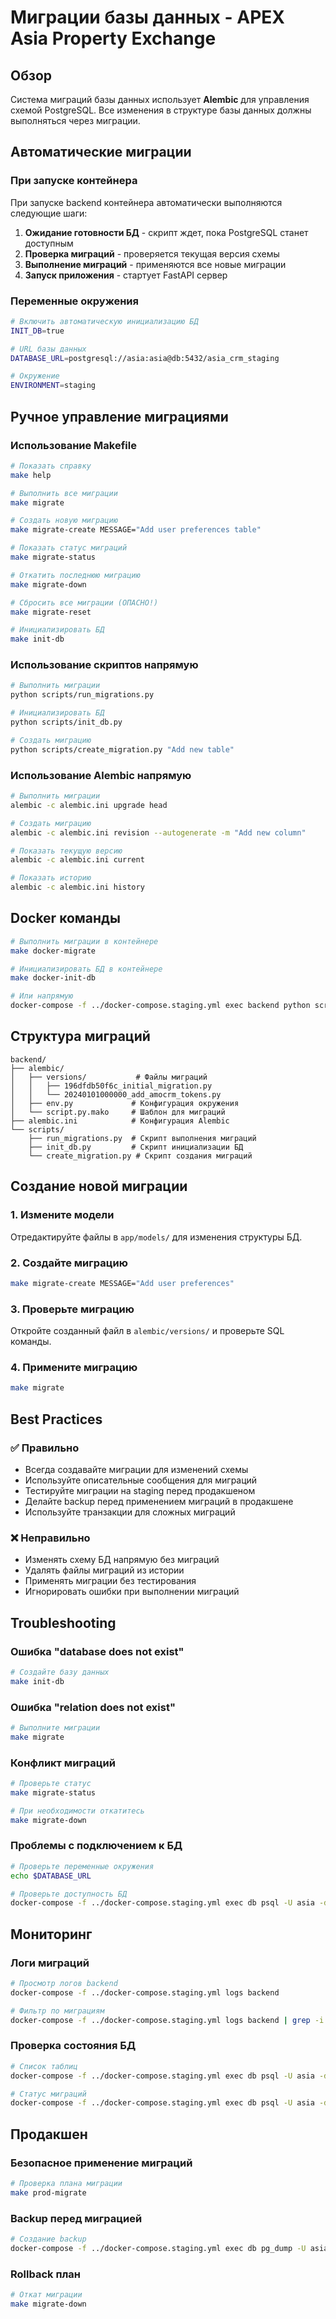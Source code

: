 # Миграции базы данных - APEX Asia Property Exchange

## Обзор

Система миграций базы данных использует **Alembic** для управления схемой PostgreSQL. Все изменения в структуре базы данных должны выполняться через миграции.

## Автоматические миграции

### При запуске контейнера

При запуске backend контейнера автоматически выполняются следующие шаги:

1. **Ожидание готовности БД** - скрипт ждет, пока PostgreSQL станет доступным
2. **Проверка миграций** - проверяется текущая версия схемы
3. **Выполнение миграций** - применяются все новые миграции
4. **Запуск приложения** - стартует FastAPI сервер

### Переменные окружения

```bash
# Включить автоматическую инициализацию БД
INIT_DB=true

# URL базы данных
DATABASE_URL=postgresql://asia:asia@db:5432/asia_crm_staging

# Окружение
ENVIRONMENT=staging
```

## Ручное управление миграциями

### Использование Makefile

```bash
# Показать справку
make help

# Выполнить все миграции
make migrate

# Создать новую миграцию
make migrate-create MESSAGE="Add user preferences table"

# Показать статус миграций
make migrate-status

# Откатить последнюю миграцию
make migrate-down

# Сбросить все миграции (ОПАСНО!)
make migrate-reset

# Инициализировать БД
make init-db
```

### Использование скриптов напрямую

```bash
# Выполнить миграции
python scripts/run_migrations.py

# Инициализировать БД
python scripts/init_db.py

# Создать миграцию
python scripts/create_migration.py "Add new table"
```

### Использование Alembic напрямую

```bash
# Выполнить миграции
alembic -c alembic.ini upgrade head

# Создать миграцию
alembic -c alembic.ini revision --autogenerate -m "Add new column"

# Показать текущую версию
alembic -c alembic.ini current

# Показать историю
alembic -c alembic.ini history
```

## Docker команды

```bash
# Выполнить миграции в контейнере
make docker-migrate

# Инициализировать БД в контейнере
make docker-init-db

# Или напрямую
docker-compose -f ../docker-compose.staging.yml exec backend python scripts/run_migrations.py
```

## Структура миграций

```
backend/
├── alembic/
│   ├── versions/           # Файлы миграций
│   │   ├── 196dfdb50f6c_initial_migration.py
│   │   └── 20240101000000_add_amocrm_tokens.py
│   ├── env.py             # Конфигурация окружения
│   └── script.py.mako     # Шаблон для миграций
├── alembic.ini            # Конфигурация Alembic
└── scripts/
    ├── run_migrations.py  # Скрипт выполнения миграций
    ├── init_db.py         # Скрипт инициализации БД
    └── create_migration.py # Скрипт создания миграций
```

## Создание новой миграции

### 1. Измените модели

Отредактируйте файлы в `app/models/` для изменения структуры БД.

### 2. Создайте миграцию

```bash
make migrate-create MESSAGE="Add user preferences"
```

### 3. Проверьте миграцию

Откройте созданный файл в `alembic/versions/` и проверьте SQL команды.

### 4. Примените миграцию

```bash
make migrate
```

## Best Practices

### ✅ Правильно

- Всегда создавайте миграции для изменений схемы
- Используйте описательные сообщения для миграций
- Тестируйте миграции на staging перед продакшеном
- Делайте backup перед применением миграций в продакшене
- Используйте транзакции для сложных миграций

### ❌ Неправильно

- Изменять схему БД напрямую без миграций
- Удалять файлы миграций из истории
- Применять миграции без тестирования
- Игнорировать ошибки при выполнении миграций

## Troubleshooting

### Ошибка "database does not exist"

```bash
# Создайте базу данных
make init-db
```

### Ошибка "relation does not exist"

```bash
# Выполните миграции
make migrate
```

### Конфликт миграций

```bash
# Проверьте статус
make migrate-status

# При необходимости откатитесь
make migrate-down
```

### Проблемы с подключением к БД

```bash
# Проверьте переменные окружения
echo $DATABASE_URL

# Проверьте доступность БД
docker-compose -f ../docker-compose.staging.yml exec db psql -U asia -d asia_crm_staging -c "SELECT 1"
```

## Мониторинг

### Логи миграций

```bash
# Просмотр логов backend
docker-compose -f ../docker-compose.staging.yml logs backend

# Фильтр по миграциям
docker-compose -f ../docker-compose.staging.yml logs backend | grep -i migration
```

### Проверка состояния БД

```bash
# Список таблиц
docker-compose -f ../docker-compose.staging.yml exec db psql -U asia -d asia_crm_staging -c "\dt"

# Статус миграций
docker-compose -f ../docker-compose.staging.yml exec db psql -U asia -d asia_crm_staging -c "SELECT * FROM alembic_version;"
```

## Продакшен

### Безопасное применение миграций

```bash
# Проверка плана миграции
make prod-migrate
```

### Backup перед миграцией

```bash
# Создание backup
docker-compose -f ../docker-compose.staging.yml exec db pg_dump -U asia asia_crm_staging > backup_$(date +%Y%m%d_%H%M%S).sql
```

### Rollback план

```bash
# Откат миграции
make migrate-down
```
